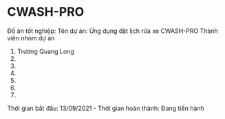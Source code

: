 # CWASH-PRO
Đồ án tốt nghiệp:
Tên dự án: Ứng dụng đặt lịch rửa xe CWASH-PRO
Thành viên nhóm dự án
1. Trương Quang Long
2.
3.
4.
5.
6.
7.
Thời gian bắt đầu: 13/09/2021 -
Thời gian hoàn thành: Đang tiến hành
